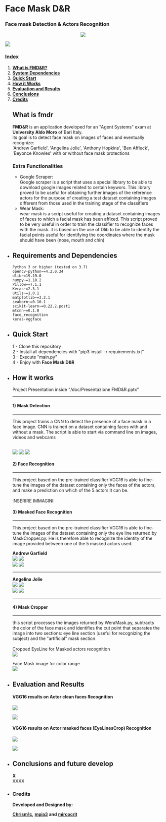 # Face Mask D&R
### Face mask Detection & Actors Recognition<br>
<p align="center">
  <img src="doc/XX.jpg">
</p>

![](doc/Architetture.jpg)

### Index

1. [**What is FMD&R?**](#what-is-fmdr)
2. [**System Dependencies**](#requirements-and-dependencies)
3. [**Quick Start**](#quick-start)
4. [**How it Works**](#how-it-works)
5. [**Evaluation and Results**](#evaluation-and-results)
6. [**Conclusions**](#conclusions)
7. [**Credits**](#credits)

<ul>


## What is fmdr

**FMD&R** is an application developed for an "Agent Systems" exam 
at **University Aldo Moro** of Bari Italy. <br>
its goal is to detect face mask on images of faces and eventually recognize: <br>
'Andrew Garfield', 'Angelina Jolie', 'Anthony Hopkins', 'Ben Affleck', 'Beyonce Knowles'
with or without face mask protections

### Extra Functionalities
<ul>

<li>
    Google Scraper:<br>
    Google scraper is a script that uses a special library to be able 
    to download google images related to certain keywors. 
    This library proved to be useful for obtaining further images 
    of the reference actors for the purpose of creating a test 
    dataset containing images different from those used in the 
    training stage of the classifiers
</li>

<li>
    Wear Mask:<br>
    wear mask is a script useful for creating a dataset containing 
    images of faces to which a facial mask has been affixed. 
    This script proved to be very useful in order to train 
    the classifier to recognize faces with the mask. 
    it is based on the use of Dlib to be able to identify 
    the facial points useful for identifying the coordinates 
    where the mask should have been (nose, mouth and chin)
</li>

</ul>


<li>

## Requirements and Dependencies
```
Python 3 or higher (tested on 3.7)
opencv-python~=4.2.0.34
dlib~=19.19.0
numpy~=1.18.2
Pillow~=7.1.1
Keras~=2.3.1
utils~=1.0.1
matplotlib~=3.2.1
seaborn~=0.10.1
scikit-learn~=0.22.2.post1
mtcnn~=0.1.0
face_recognition
keras-vggface
 ```  

</li>
<li>

## Quick Start

1 - Clone this repository <br> 
2 - Install all dependencies with "pip3 install -r requirements.txt" <br> 
3 - Execute "main.py" <br>
4 - Enjoy with **Face Mask D&R** <br>

</li>
<li>

## How it works
Project Presentation inside "/doc/Presentazione FMD&R.pptx" <br>
___
#### 1) Mask Detection <br>
___
This project trains a CNN to detect the presence of a face mask in a face image.
CNN is trained on a dataset containing faces with and without a mask.
The script is able to start via command line on images, videos and webcams
<br>
<br>

![](doc/faces/GroupNoMask.png)
![](doc/faces/StreetMaskOK.png)
![](doc/faces/MuseoOK.PNG)


#### 2) Face Recognition <br>
___
This project based on the pre-trained classifier VGG16 is able to 
fine-tune the images of the dataset containing only the faces of 
the actors, and make a prediction on which of the 5 actors it can be.
<br>
<br>
INSERIRE IMMAGINI

#### 3) Masked Face Recognition <br>
___
This project based on the pre-trained classifier VGG16 is able to fine-tune 
the images of the dataset containing only the eye line returned by 
MaskCropper.py. He is therefore able to recognize the identity of the 
image provided between one of the 5 masked actors used.

**Andrew Garfield**<br>
![](doc/faces/Clean/3.jpg)
![](doc/faces/CleanDetected/3OK.png)<br>
![](doc/faces/WMask/2Mask.jpg)
![](doc/faces/WMaskDetected/2MaskOK.png)
<br>
___
**Angelina Jolie**<br>
![](doc/faces/Clean/8.jpg)
![](doc/faces/CleanDetected/8OK.png)<br>
![](doc/faces/WMask/3Mask.jpg)
![](doc/faces/WMaskDetected/3MaskOK.png)
<br>
___

#### 4) Mask Cropper <br>
___
this script processes the images returned by WeraMask.py, 
subtracts the color of the face mask and identifies the cut
 point that separates the image into two sections: eye line section
 (useful for recognizing the subject) and the "artificial" mask section
<br>
<br>
Cropped EyeLine for Masked actors recognition <br>
![](doc/faces/EyeLine.jpg)<br>

Face Mask image for color range <br>
![](doc/faces/MaskSubColor.png)<br>

</li>


<li>

## Evaluation and Results

#### VGG16 results on Actor clean faces Recognition
![](doc/results/Test_face_actors_recognition.png)
<br>

![](doc/results/Train_Val_face_actors_recognition.png)
<br>

#### VGG16 results on Actor masked faces (EyeLinesCrop) Recognition
![](doc/results/Test_actors_recognition_from_eyes.PNG)
<br>

![](doc/results/Train_Val_actors_recognition_from_eyes.jpeg)
<br>

</li>



<li>

## Conclusions and future develop

</li>

**X** <br>
XXXX


<li>
	
### Credits

**Developed and Designed by:**

[**Chrism1c**](https://github.com/Chrism1c)**,**
[**mpia3**](https://github.com/mpia3) **and**
[**mircocrit**](https://github.com/mircocrit)

</li>
</ul>

